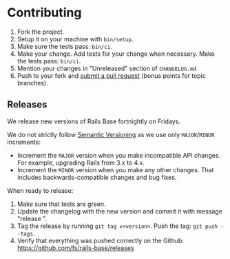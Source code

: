 # Contributing

1. Fork the project.
2. Setup it on your machine with `bin/setup`.
3. Make sure the tests pass: `bin/ci`.
4. Make your change. Add tests for your change when necessary. Make the tests pass: `bin/ci`.
5. Mention your changes in "Unreleased" section of `CHANGELOG.md`
6. Push to your fork and [submit a pull request](https://help.github.com/articles/creating-a-pull-request/)
  (bonus points for topic branches).

## Releases

We release new versions of Rails Base fortnightly on Fridays.

We do not strictly follow [Semantic Versioning](http://semver.org/) as we use only `MAJOR`/`MINOR` increments:

* Increment the `MAJOR` version when you make incompatible API changes.
  For example, upgrading Rails from 3.x to 4.x.
* Increment the `MINOR` version when you make any other changes.
  That includes backwards-compatible changes and bug fixes.

When ready to release:

1. Make sure that tests are green.
2. Update the changelog with the new version and commit it with message "release <version>".
3. Tag the release by running `git tag v<version>`. Push the tag: `git push --tags`.
4. Verify that everything was pushed correctly on the Github: https://github.com/fs/rails-base/releases
